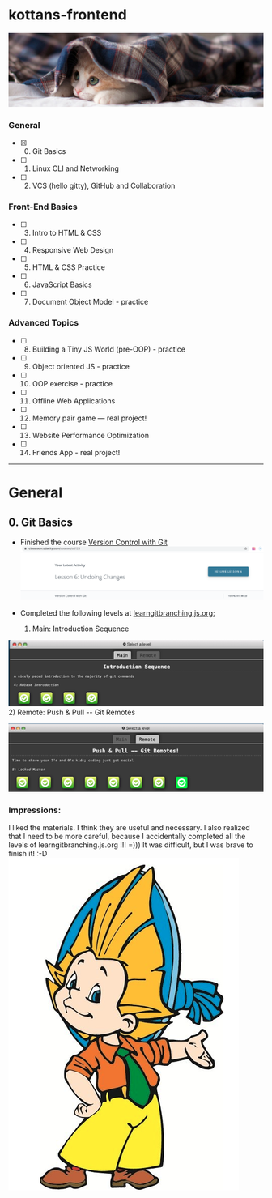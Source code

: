 # kottans-frontend



![screenshot of sample](https://github.com/rpiasetska/kottans-frontend/blob/main/img/kot.jpg)



### General
- [x] 0. Git Basics
- [ ] 1. Linux CLI and Networking
- [ ] 2. VCS (hello gitty), GitHub and Collaboration
### Front-End Basics
- [ ] 3. Intro to HTML & CSS
- [ ] 4. Responsive Web Design
- [ ] 5. HTML & CSS Practice
- [ ] 6. JavaScript Basics
- [ ] 7. Document Object Model - practice
### Advanced Topics
- [ ] 8. Building a Tiny JS World (pre-OOP) - practice
- [ ] 9. Object oriented JS - practice
- [ ] 10. OOP exercise - practice
- [ ] 11. Offline Web Applications
- [ ] 12. Memory pair game — real project!
- [ ] 13. Website Performance Optimization
- [ ] 14. Friends App - real project!
***
General
===============

**0. Git Basics**
--------------
* Finished the course <a href="https://www.udacity.com/course/version-control-with-git--ud123">Version Control with Git</a>
![screenshot of sample](https://github.com/rpiasetska/kottans-frontend/blob/main/0_git_basics/udacity_course.png)
* Completed the following levels at <a href="https://learngitbranching.js.org/">learngitbranching.js.org:</a>

  1) Main: Introduction Sequence
  
![screenshot of sample](https://github.com/rpiasetska/kottans-frontend/blob/main/0_git_basics/learngit1.png)
  2) Remote: Push & Pull -- Git Remotes
  
![screenshot of sample](https://github.com/rpiasetska/kottans-frontend/blob/main/0_git_basics/learngit2.png)

### Impressions:
I liked the materials. I think they are useful and necessary. I also realized that I need to be more careful, because I accidentally completed all the levels of learngitbranching.js.org !!! =))) It was difficult, but I was brave to finish it! :-D
![screenshot of sample](https://github.com/rpiasetska/kottans-frontend/blob/main/0_git_basics/cartoon_hero.png)

